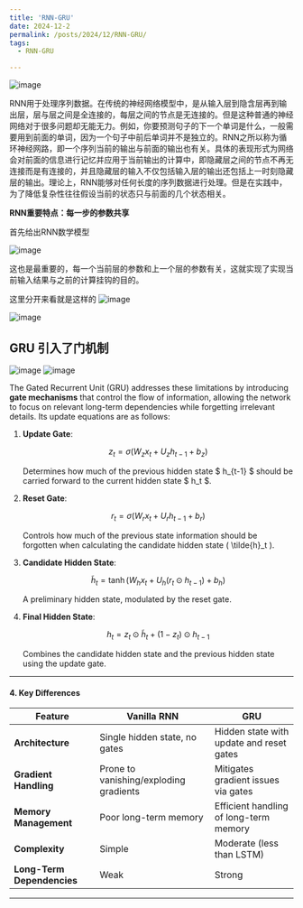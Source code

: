 ```yaml
---
title: 'RNN-GRU'
date: 2024-12-2
permalink: /posts/2024/12/RNN-GRU/
tags:
  - RNN-GRU

---
```

![image](https://github.com/user-attachments/assets/07c61aa0-d203-4a7e-af6e-cafc0446e094)

RNN用于处理序列数据。在传统的神经网络模型中，是从输入层到隐含层再到输出层，层与层之间是全连接的，每层之间的节点是无连接的。但是这种普通的神经网络对于很多问题却无能无力。例如，你要预测句子的下一个单词是什么，一般需要用到前面的单词，因为一个句子中前后单词并不是独立的。RNN之所以称为循环神经网路，即一个序列当前的输出与前面的输出也有关。具体的表现形式为网络会对前面的信息进行记忆并应用于当前输出的计算中，即隐藏层之间的节点不再无连接而是有连接的，并且隐藏层的输入不仅包括输入层的输出还包括上一时刻隐藏层的输出。理论上，RNN能够对任何长度的序列数据进行处理。但是在实践中，为了降低复杂性往往假设当前的状态只与前面的几个状态相关。

**RNN重要特点：每一步的参数共享**


首先给出RNN数学模型

![image](https://github.com/user-attachments/assets/7da9b351-9a3b-43e1-a199-bef079adc90a)

这也是最重要的，每一个当前层的参数和上一个层的参数有关，这就实现了实现当前输入结果与之前的计算挂钩的目的。

这里分开来看就是这样的
![image](https://github.com/user-attachments/assets/c66595d3-7012-4964-addf-5b3b8035ee15)

![image](https://github.com/user-attachments/assets/450f1fed-4a3a-42de-bf70-cc5332398982)


## GRU 引入了门机制
![image](https://github.com/user-attachments/assets/dedfdb55-9345-4143-afe0-28a7393eef36)
![image](https://github.com/user-attachments/assets/0106d4cc-8521-4984-bb6e-e0549a9006d3)


The Gated Recurrent Unit (GRU) addresses these limitations by introducing **gate mechanisms** that control the flow of information, allowing the network to focus on relevant long-term dependencies while forgetting irrelevant details. Its update equations are as follows:

1. **Update Gate**:
   
   $$
   z_t = \sigma(W_zx_t + U_zh_{t-1} + b_z)
   $$
   
   Determines how much of the previous hidden state $ h_{t-1} $ should be carried forward to the current hidden state $ h_t $.

3. **Reset Gate**:
   
   $$ r_t = \sigma(W_rx_t + U_rh_{t-1} + b_r) $$
   
   Controls how much of the previous state information should be forgotten when calculating the candidate hidden state \( \tilde{h}_t \).

5. **Candidate Hidden State**:

   $$
   \tilde{h}_t = \tanh(W_hx_t + U_h(r_t \odot h_{t-1}) + b_h)
   $$

   A preliminary hidden state, modulated by the reset gate.

7. **Final Hidden State**:


   $$
   h_t = z_t \odot \tilde{h}_t + (1 - z_t) \odot h_{t-1}
   $$

   Combines the candidate hidden state and the previous hidden state using the update gate.

---

#### **4. Key Differences**
| **Feature**              | **Vanilla RNN**                         | **GRU**                                   |
|--------------------------|-----------------------------------------|------------------------------------------|
| **Architecture**          | Single hidden state, no gates          | Hidden state with update and reset gates |
| **Gradient Handling**     | Prone to vanishing/exploding gradients  | Mitigates gradient issues via gates      |
| **Memory Management**     | Poor long-term memory                  | Efficient handling of long-term memory   |
| **Complexity**            | Simple                                 | Moderate (less than LSTM)                |
| **Long-Term Dependencies**| Weak                                   | Strong                                   |

---
